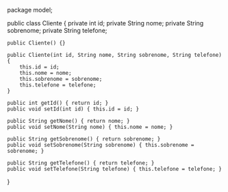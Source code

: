package model;

public class Cliente {
private int id;
private String nome;
private String sobrenome;
private String telefone;

    public Cliente() {}

    public Cliente(int id, String nome, String sobrenome, String telefone) {
        this.id = id;
        this.nome = nome;
        this.sobrenome = sobrenome;
        this.telefone = telefone;
    }

    public int getId() { return id; }
    public void setId(int id) { this.id = id; }

    public String getNome() { return nome; }
    public void setNome(String nome) { this.nome = nome; }

    public String getSobrenome() { return sobrenome; }
    public void setSobrenome(String sobrenome) { this.sobrenome = sobrenome; }

    public String getTelefone() { return telefone; }
    public void setTelefone(String telefone) { this.telefone = telefone; }
}
